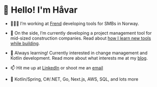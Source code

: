 # 👋 Hello! I'm Håvar


- 👷🏻‍♂️ I’m working at [Frend](https://frend.no) developing tools for SMBs in Norway.
- 🌱 On the side, I’m currently developing a project management tool for mid-sized construction companies. Read about [how I learn new tools while building](https://blog.havar.dev/app).
- 🤔 Always learning! Currently interested in change management and Kotlin development. Read more about what interests me at my [blog](https://blog.havar.dev).
  
- 📫 Hit me up at [LinkedIn](https://www.linkedin.com/in/havarhagelund) or shoot me an [email](mailto:havar@hagelund.me)

- 🔧 Kotlin/Spring, C#/.NET, Go, Next.js, AWS, SQL, and lots more
